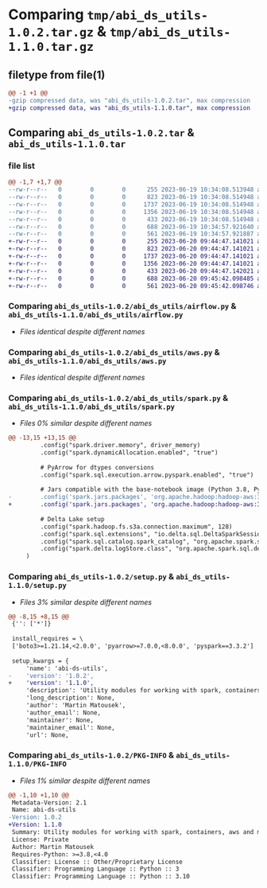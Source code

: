 # Comparing `tmp/abi_ds_utils-1.0.2.tar.gz` & `tmp/abi_ds_utils-1.1.0.tar.gz`

## filetype from file(1)

```diff
@@ -1 +1 @@
-gzip compressed data, was "abi_ds_utils-1.0.2.tar", max compression
+gzip compressed data, was "abi_ds_utils-1.1.0.tar", max compression
```

## Comparing `abi_ds_utils-1.0.2.tar` & `abi_ds_utils-1.1.0.tar`

### file list

```diff
@@ -1,7 +1,7 @@
--rw-r--r--   0        0        0      255 2023-06-19 10:34:08.513948 abi_ds_utils-1.0.2/abi_ds_utils/__init__.py
--rw-r--r--   0        0        0      823 2023-06-19 10:34:08.514948 abi_ds_utils-1.0.2/abi_ds_utils/airflow.py
--rw-r--r--   0        0        0     1737 2023-06-19 10:34:08.514948 abi_ds_utils-1.0.2/abi_ds_utils/aws.py
--rw-r--r--   0        0        0     1356 2023-06-19 10:34:08.514948 abi_ds_utils-1.0.2/abi_ds_utils/spark.py
--rw-r--r--   0        0        0      433 2023-06-19 10:34:08.514948 abi_ds_utils-1.0.2/pyproject.toml
--rw-r--r--   0        0        0      688 2023-06-19 10:34:57.921640 abi_ds_utils-1.0.2/setup.py
--rw-r--r--   0        0        0      561 2023-06-19 10:34:57.921887 abi_ds_utils-1.0.2/PKG-INFO
+-rw-r--r--   0        0        0      255 2023-06-20 09:44:47.141021 abi_ds_utils-1.1.0/abi_ds_utils/__init__.py
+-rw-r--r--   0        0        0      823 2023-06-20 09:44:47.141021 abi_ds_utils-1.1.0/abi_ds_utils/airflow.py
+-rw-r--r--   0        0        0     1737 2023-06-20 09:44:47.141021 abi_ds_utils-1.1.0/abi_ds_utils/aws.py
+-rw-r--r--   0        0        0     1356 2023-06-20 09:44:47.141021 abi_ds_utils-1.1.0/abi_ds_utils/spark.py
+-rw-r--r--   0        0        0      433 2023-06-20 09:44:47.142021 abi_ds_utils-1.1.0/pyproject.toml
+-rw-r--r--   0        0        0      688 2023-06-20 09:45:42.098485 abi_ds_utils-1.1.0/setup.py
+-rw-r--r--   0        0        0      561 2023-06-20 09:45:42.098746 abi_ds_utils-1.1.0/PKG-INFO
```

### Comparing `abi_ds_utils-1.0.2/abi_ds_utils/airflow.py` & `abi_ds_utils-1.1.0/abi_ds_utils/airflow.py`

 * *Files identical despite different names*

### Comparing `abi_ds_utils-1.0.2/abi_ds_utils/aws.py` & `abi_ds_utils-1.1.0/abi_ds_utils/aws.py`

 * *Files identical despite different names*

### Comparing `abi_ds_utils-1.0.2/abi_ds_utils/spark.py` & `abi_ds_utils-1.1.0/abi_ds_utils/spark.py`

 * *Files 0% similar despite different names*

```diff
@@ -13,15 +13,15 @@
         .config("spark.driver.memory", driver_memory)
         .config("spark.dynamicAllocation.enabled", "true")
 
         # PyArrow for dtypes conversions
         .config("spark.sql.execution.arrow.pyspark.enabled", "true")
 
         # Jars compatible with the base-notebook image (Python 3.8, PySpark 3.3.2)
-        .config('spark.jars.packages', 'org.apache.hadoop:hadoop-aws:3.3.2,io.delta:delta-core_2.13:2.2.0')
+        .config('spark.jars.packages', 'org.apache.hadoop:hadoop-aws:3.3.2,io.delta:delta-core_2.12:2.2.0')
 
         # Delta Lake setup
         .config("spark.hadoop.fs.s3a.connection.maximum", 128)
         .config("spark.sql.extensions", "io.delta.sql.DeltaSparkSessionExtension")
         .config("spark.sql.catalog.spark_catalog", "org.apache.spark.sql.delta.catalog.DeltaCatalog")
         .config("spark.delta.logStore.class", "org.apache.spark.sql.delta.storage.S3SingleDriverLogStore")
     )
```

### Comparing `abi_ds_utils-1.0.2/setup.py` & `abi_ds_utils-1.1.0/setup.py`

 * *Files 3% similar despite different names*

```diff
@@ -8,15 +8,15 @@
 {'': ['*']}
 
 install_requires = \
 ['boto3>=1.21.14,<2.0.0', 'pyarrow>=7.0.0,<8.0.0', 'pyspark==3.3.2']
 
 setup_kwargs = {
     'name': 'abi-ds-utils',
-    'version': '1.0.2',
+    'version': '1.1.0',
     'description': 'Utility modules for working with spark, containers, aws and more.',
     'long_description': None,
     'author': 'Martin Matousek',
     'author_email': None,
     'maintainer': None,
     'maintainer_email': None,
     'url': None,
```

### Comparing `abi_ds_utils-1.0.2/PKG-INFO` & `abi_ds_utils-1.1.0/PKG-INFO`

 * *Files 1% similar despite different names*

```diff
@@ -1,10 +1,10 @@
 Metadata-Version: 2.1
 Name: abi-ds-utils
-Version: 1.0.2
+Version: 1.1.0
 Summary: Utility modules for working with spark, containers, aws and more.
 License: Private
 Author: Martin Matousek
 Requires-Python: >=3.8,<4.0
 Classifier: License :: Other/Proprietary License
 Classifier: Programming Language :: Python :: 3
 Classifier: Programming Language :: Python :: 3.10
```

